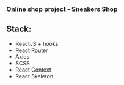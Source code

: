 ### Online shop project - Sneakers Shop

## Stack:

- ReactJS + hooks
- React Router
- Axios
- SCSS
- React Context
- React Skeleton
